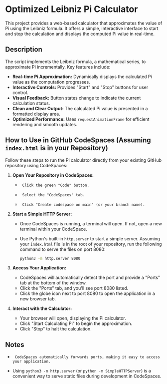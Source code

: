 # Optimized Leibniz Pi Calculator

This project provides a web-based calculator that approximates the value of Pi using the Leibniz formula. It offers a simple, interactive interface to start and stop the calculation and displays the computed Pi value in real-time.

## Description

The script implements the Leibniz formula, a mathematical series, to approximate Pi incrementally. Key features include:

-   **Real-time Pi Approximation:** Dynamically displays the calculated Pi value as the computation progresses.
-   **Interactive Controls:** Provides "Start" and "Stop" buttons for user control.
-   **Visual Feedback:** Button states change to indicate the current calculation status.
-   **Clean and Clear Output:** The calculated Pi value is presented in a formatted display area.
-   **Optimized Performance:** Uses `requestAnimationFrame` for efficient rendering and smooth updates.

## How to Use in GitHub CodeSpaces (Assuming `index.html` is in your Repository)

Follow these steps to run the Pi calculator directly from your existing GitHub repository using CodeSpaces:

1.  **Open Your Repository in CodeSpaces:**
    -      Click the green "Code" button.
    -      Select the "CodeSpaces" tab.
    -      Click "Create codespace on main" (or your branch name).

2.  **Start a Simple HTTP Server:**
    -   Once CodeSpaces is running, a terminal will open. If not, open a new terminal within your CodeSpace.
    -   Use Python's built-in `http.server` to start a simple server. Assuming your `index.html` file is in the root of your repository, run the following command to serve the files on port 8080:

        ```bash
        python3 -m http.server 8080
        ```
       
3.  **Access Your Application:**
    -   CodeSpaces will automatically detect the port and provide a "Ports" tab at the bottom of the window.
    -   Click the "Ports" tab, and you'll see port 8080 listed.
    -   Click the globe icon next to port 8080 to open the application in a new browser tab.

4.  **Interact with the Calculator:**
    -   Your browser will open, displaying the Pi calculator.
    -   Click "Start Calculating Pi" to begin the approximation.
    -   Click "Stop" to halt the calculation.

## Notes

-      CodeSpaces automatically forwards ports, making it easy to access your application.
-   Using `python3 -m http.server` (or `python -m SimpleHTTPServer`) is a convenient way to serve static files during development in CodeSpaces.
